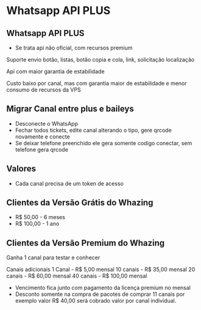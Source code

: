 # Whatsapp API PLUS

## Whatsapp API PLUS

* Se trata api não oficial, com recursos premium

Suporte envio botão, listas, botão copia e cola, link, solicitação localização

Api com maior garantia de estabilidade

Custo baixo por canal, mas com garantia maior de estabilidade e menor consumo de recursos da VPS

## Migrar Canal entre plus e baileys

* Desconecte o WhatsApp
* Fechar todos tickets, edite canal alterando o tipo, gere qrcode novamente e conecte
* Se deixar telefone preenchido ele gera somente codigo conectar, sem telefone gera qrcode

## Valores

* Cada canal precisa de um token de acesso

## Clientes da Versão Grátis do Whazing

* R$ 50,00 - 6 meses
* R$ 100,00 - 1 ano

## Clientes da Versão Premium do Whazing

Ganha 1 canal para testar e conhecer

Canais adicionais 1 Canal - R$ 5,00 mensal 10 canais - R$ 35,00 mensal 20 canais - R$ 60,00 mensal 40 canais - R$ 100,00 mensal

* Vencimento fica junto com pagamento da licença premium no mensal
* Desconto somente na compra de pacotes de comprar 11 canais por exemplo valor R$ 40,00 será cobrado valor por canal individual.
